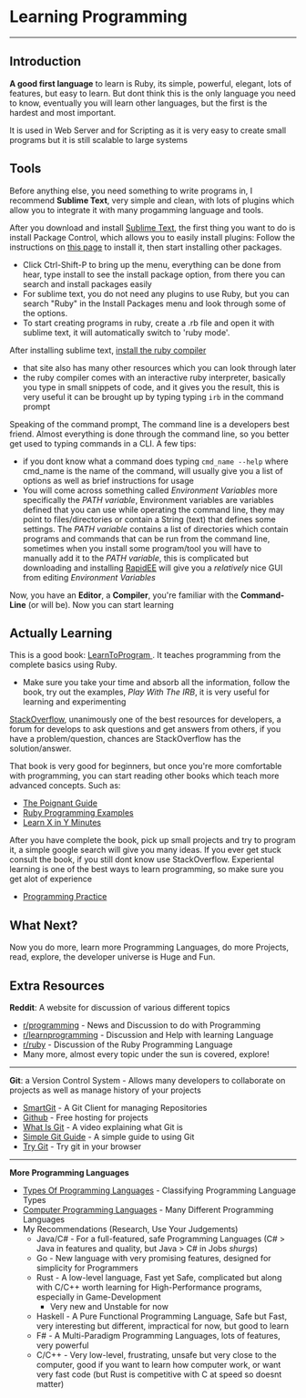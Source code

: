 # Learning Programming #

----------

## Introduction ##

**A good first language** to learn is Ruby, its simple, powerful, elegant, lots of features, but easy to learn. But dont think this is the only language you need to know, eventually you will learn other languages, but the first is the hardest and most important.

It is used in Web Server and for Scripting as it is very easy to create small programs but it is still scalable to large systems

## Tools ##

Before anything else, you need something to write programs in, I recommend **Sublime Text**, very simple and clean, with lots of plugins which allow you to integrate it with many progamming language and tools.

After you download and install [Sublime Text](http://http://www.sublimetext.com/3 "Sublime Text 3"), the first thing you want to do is install Package Control, which allows you to easily install plugins: Follow the instructions on [this page](https://sublime.wbond.net/installation "Install Package Control") to install it, then start installing other packages.

  - Click Ctrl-Shift-P to bring up the menu, everything can be done from hear, type install to see the install package option, from there you can search and install packages easily
  - For sublime text, you do not need any plugins to use Ruby, but you can search "Ruby" in the Install Packages menu and look through some of the options.
  - To start creating programs in ruby, create a .rb file and open it with sublime text, it will automatically switch to 'ruby mode'.

After installing sublime text, [install the ruby compiler](https://www.ruby-lang.org/en/ "Ruby Lang")

 - that site also has many other resources which you can look through later
 - the ruby compiler comes with an interactive ruby interpreter, basically you type in small snippets of code, and it gives you the result, this is very useful it can be brought up by typing typing `irb` in the command prompt

Speaking of the command prompt, The command line is a developers best friend. Almost everything is done through the command line, so you better get used to typing commands in a CLI. A few tips:

 - if you dont know what a command does typing `cmd_name --help` where cmd_name is the name of the command, will usually give you a list of options as well as brief instructions for usage
 - You will come across something called *Environment Variables* more specifically the *PATH variable*, Environment variables are variables defined that you can use while operating the command line, they may point to files/directories or contain a String (text) that defines some settings. The *PATH variable* contains a list of directories which contain programs and commands that can be run from the command line, sometimes when you install some program/tool you will have to manually add it to the *PATH variable*, this is complicated but downloading  and installing [RapidEE](http://www.rapidee.com/en/about "Rapid Environment Editor") will give you a *relatively* nice GUI from editing *Environment Variables*

Now, you have an **Editor**, a **Compiler**, you're familiar with the **Command-Line** (or will be). Now you can start learning

## Actually Learning ##

This is a good book: [LearnToProgram
](http://marine.rutgers.edu/~nstrands/Learn%20to%20Program,%202nd%20Edition.pdf "LearnToProgram").
It teaches programming from the complete basics using Ruby.

 - Make sure you take your time and absorb all the information, follow the book, try out the examples, *Play With The IRB*, it is very useful for learning and experimenting

[StackOverflow](http://stackoverflow.com "Stack Overflow"), unanimously one of the best resources for developers, a forum for develops to ask questions and get answers from others, if you have a problem/question, chances are StackOverflow has the solution/answer.

That book is very good for beginners, but once you're more comfortable with programming, you can start reading other books which teach more advanced concepts. Such as:

 - [The Poignant Guide](http://mislav.uniqpath.com/poignant-guide/book/)
 - [Ruby Programming Examples](http://www.learneroo.com/modules/61/nodes/337)
 - [Learn X in Y Minutes](http://learnxinyminutes.com/docs/ruby/)

After you have complete the book, pick up small projects and try to program it, a simple google search will give you many ideas. If you ever get stuck consult the book, if you still dont know use StackOverflow. Experiental learning is one of the best ways to learn programming, so make sure you get alot of experience
 - [Programming Practice](http://www.rubeque.com/)

## What Next? ##

Now you do more, learn more Programming Languages, do more Projects, read, explore, the developer universe is Huge and Fun.

## Extra Resources ##

**Reddit**: A website for discussion of various different topics 

 - [r/programming](http://reddit.com/r/programming "Programming Subreddit") - News and Discussion to do with Programming
 - [r/learnprogramming](http://www.reddit.com/r/learnprogramming "Learn Programming Subreddit") - Discussion and Help with learning Language
 - [r/ruby](http://www.reddit.com/r/ruby "Ruby Programming Subreddit") - Discussion of the Ruby Programming Language
 - Many more, almost every topic under the sun is covered, explore!

----------

**Git**: a Version Control System - Allows many developers to collaborate on projects as well as manage history of your projects

 - [SmartGit](http://www.syntevo.com/smartgit/tour/ "SmartGit") - A Git Client for managing Repositories
 - [Github](https://github.com/ "Github") - Free hosting for projects
 - [What Is Git](http://git-scm.com/video/what-is-git "What is Git (Video)") - A video explaining what Git is
 - [Simple Git Guide](http://rogerdudler.github.io/git-guide/ "Git Guide") - A simple guide to using Git
 - [Try Git](https://try.github.io/levels/1/challenges/1 "Try Git Challenge") - Try git in your browser

----------

**More Programming Languages**

 - [Types Of Programming Languages](http://cs.lmu.edu/~ray/notes/pltypes/) - Classifying Programming Language Types
 - [Computer Programming Languages](http://www.landofcode.com/programming-intro/computer-programming-languages.php) - Many Different Programming Languages
 - My Recommendations (Research, Use Your Judgements)
	 - Java/C# - For a full-featured, safe Programming Languages (C# > Java in features and quality, but Java > C# in Jobs *shurgs*)
	 - Go - New language with very promising features, designed for simplicity for Programmers
	 - Rust - A low-level language, Fast yet Safe, complicated but along with C/C++ worth learning for High-Performance programs, especially in Game-Development
		 - Very new and Unstable for now
	 - Haskell - A Pure Functional Programming Language, Safe but Fast, very interesting but different, impractical for now, but good to learn
	 - F# - A Multi-Paradigm Programming Languages, lots of features, very powerful
	 - C/C++ - Very low-level, frustrating, unsafe but very close to the computer, good if you want to learn how computer work, or want very fast code (but Rust is competitive with C at speed so doesnt matter)